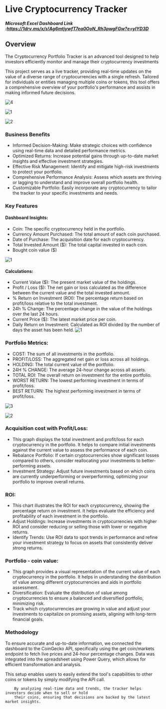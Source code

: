 # Live Cryptocurrency Tracker
##### Microsoft Excel Dashboard Link :https://1drv.ms/x/s!Ag6mtjywfT7ea0OoN_Rh3pwgFGw?e=ylYD3D

## Overview

The Cryptocurrency Portfolio Tracker is an advanced tool designed to help investors efficiently monitor and manage their cryptocurrency investments

This project serves as a live tracker, providing real-time updates on the value of a diverse range of cryptocurrencies with a single refresh. Tailored for individuals or entities managing multiple coins or tokens, this tool offers a comprehensive overview of your portfolio's performance and assists in making informed future decisions.

![4](https://github.com/user-attachments/assets/0d80a375-857c-40b9-a8a9-801a86546d15)

![1](https://github.com/user-attachments/assets/42536d50-7809-4a99-9205-0a2aa8ab3c99)

![2](https://github.com/user-attachments/assets/fc2ea87c-e5ff-469f-83b4-66bd9375d1c2)







### Business Benefits

- Informed Decision-Making: Make strategic choices with confidence using real-time data and detailed performance metrics.
- Optimized Returns: Increase potential gains through up-to-date market insights and effective investment strategies.
- Effective Risk Management: Identify and mitigate high-risk investments to protect your portfolio.
- Comprehensive Performance Analysis: Assess which assets are thriving or lagging to understand and improve overall portfolio health.
- Customizable Portfolio: Easily incorporate any cryptocurrency to tailor the tracker to your specific investments and needs.


### Key Features
#### Dashboard Insights:
- Coin: The specific cryptocurrency held in the portfolio.
- Currency Amount Purchased: The total amount of each coin purchased.
- Date of Purchase: The acquisition date for each cryptocurrency.
- Total Invested Amount ($): The total capital invested in each coin.
- Bought coin value ($)

![1](https://github.com/user-attachments/assets/1d52cddd-377f-41ee-8824-1a3a218600bc)


#### Calculations:
- Current Value ($): The present market value of the holdings.
- Profit / Loss ($): The net gain or loss calculated as the difference between the current value and the total invested amount.
- % Return on Investment (ROI): The percentage return based on profit/loss relative to the total investment.
- 24h % Change: The percentage change in the value of the holdings over the last 24 hours.
- Current Price ($): The latest market price per coin.
- Daily Return on Investment: Calculated as ROI divided by the number of days the asset has been held.
![1](https://github.com/user-attachments/assets/c5103e89-c390-4b31-a0d0-08a934d8f0fc)


### Portfolio Metrics:
- COST: The sum of all investments in the portfolio.
- PROFIT/LOSS: The aggregated net gain or loss across all holdings.
- HOLDING: The total current value of the portfolio.
- 24H % CHANGE: The average 24-hour change across all assets.
- TOTAL ROI: The overall return on investment for the entire portfolio.
- WORST RETURN: The lowest performing investment in terms of profit/loss.
- BEST RETURN: The highest performing investment in terms of profit/loss.


![3](https://github.com/user-attachments/assets/57d53ca3-f606-4097-9584-503844248f37)

![2](https://github.com/user-attachments/assets/dc08a7c8-ced8-4333-9797-2d81da209da9)



### Acquisition cost with Profit/Loss:
- This graph displays the total investment and profit/loss for each cryptocurrency in the portfolio. It helps to compare initial investments against the current value to assess the performance of each coin.
- Rebalance Portfolio: If certain cryptocurrencies show significant losses compared to others, consider reallocating your investments to better-performing assets.
- Investment Strategy: Adjust future investments based on which coins are currently underperforming or overperforming, optimizing your portfolio to improve overall returns.

### ROI:
- This chart illustrates the ROI for each cryptocurrency, showing the percentage return on investment. It helps evaluate the efficiency and profitability of each investment in the portfolio.
- Adjust Holdings: Increase investments in cryptocurrencies with higher ROI and consider reducing or selling those with lower or negative returns.
- Identify Trends: Use ROI data to spot trends in performance and refine your investment strategy to focus on assets that consistently deliver strong returns.

### Portfolio - coin value:
- This graph provides a visual representation of the current value of each cryptocurrency in the portfolio. It helps in understanding the distribution of value among different cryptocurrencies and aids in portfolio assessment.
- Diversification: Evaluate the distribution of value among cryptocurrencies to ensure a balanced and diversified portfolio, minimizing risk.
- Track which cryptocurrencies are growing in value and adjust your investments to capitalize on promising assets, aligning with long-term financial goals.

### Methodology
To ensure accurate and up-to-date information, we connected the dashboard to the CoinGecko API, specifically using the get coin/markets endpoint to fetch live prices and 24-hour percentage changes. Data was integrated into the spreadsheet using Power Query, which allows for efficient transformation and analysis.

This setup enables users to easily extend the tool's capabilities to other coins or tokens by simply modifying the API call.

        By analyzing real-time data and trends, the tracker helps investors decide when to sell or hold 
        their coins, ensuring that decisions are backed by the latest market insights.
